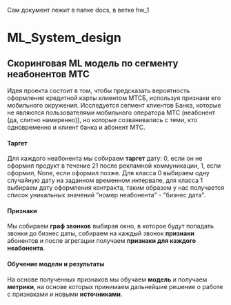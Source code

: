 Сам документ лежит в папке docs, в ветке hw_1
# ML_System_design

## Скоринговая ML модель по сегменту неабонентов МТС

Идея проекта состоит в том, чтобы предсказать вероятность оформления кредитной карты клиентом МТСБ, используя признаки его мобильного окружения. Исследуется сегмент клиентов Банка, которые не являются пользователями мобильного оператора МТС (неабонент (да, слитно намеренно)), но которые созванивались с теми, кто одновременно и клиент банка и абонент МТС. 
#### Таргет
Для каждого неабонента мы собираем **таргет** дату: 0, если он не оформил продукт в течение 21 после рекламной коммуникации, 1, если оформил, None, если оформил позже. Для класса 0 выбираем одну случайную дату на заданном временном интервале, для класса 1 выбираем дату оформления контракта, таким образом у нас получается список уникальных значений "номер неабонента" - "бизнес дата". 
#### Признаки
Мы собираем **граф звонков** выбирая окно, в которое будут попадать звонки до бизнес даты, собираем на каждый звонок **признаки** абонентов и после агрегации получаем **признаки для каждого неабонента**. 
#### Обучение модели и результаты
На основе полученных признаков мы обучаем **модель** и получаем **метрики**, на основе которых принимаем дальнейшие решение о работе с признаками и новыми **источниками**.
